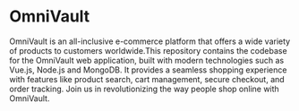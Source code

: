 # OmniVault
OmniVault is an all-inclusive e-commerce platform that offers a wide variety of products to customers worldwide.This repository contains the codebase for the OmniVault web application, built with modern technologies such as Vue.js, Node.js and MongoDB. It provides a seamless shopping experience with features like product search, cart management, secure checkout, and order tracking. Join us in revolutionizing the way people shop online with OmniVault.
